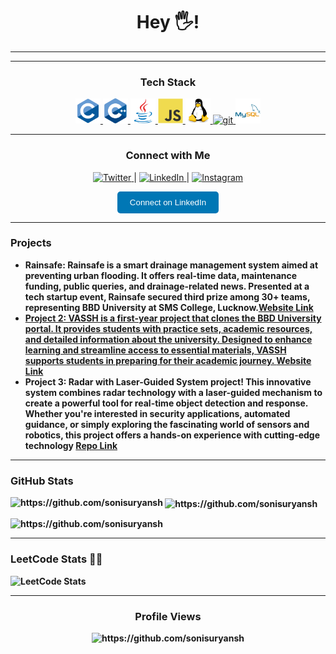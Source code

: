 <h1 align="center">Hey 🖐️! </h1>

---



---

<h3 align="center">Tech Stack</h3>
<p align="center"> 
<a href="https://www.cprogramming.com/" target="_blank"> <img src="https://raw.githubusercontent.com/devicons/devicon/master/icons/c/c-original.svg" alt="c" width="40" height="40"/> </a> 
<a href="https://www.w3schools.com/cpp/" target="_blank"> <img src="https://raw.githubusercontent.com/devicons/devicon/master/icons/cplusplus/cplusplus-original.svg" alt="cplusplus" width="40" height="40"/> </a> 
<a href="https://www.java.com" target="_blank"> <img src="https://raw.githubusercontent.com/devicons/devicon/master/icons/java/java-original.svg" alt="java" width="40" height="40"/> </a> 
<a href="https://developer.mozilla.org/en-US/docs/Web/JavaScript" target="_blank"> <img src="https://raw.githubusercontent.com/devicons/devicon/master/icons/javascript/javascript-original.svg" alt="javascript" width="40" height="40"/> </a> 
<a href="https://www.linux.org/" target="_blank"> <img src="https://raw.githubusercontent.com/devicons/devicon/master/icons/linux/linux-original.svg" alt="linux" width="40" height="40"/> </a> 
<a href="https://git-scm.com/" target="_blank"> <img src="https://www.vectorlogo.zone/logos/git-scm/git-scm-icon.svg" alt="git" width="40" height="40"/> </a> 
<a href="https://www.mysql.com/" target="_blank"> <img src="https://raw.githubusercontent.com/devicons/devicon/master/icons/mysql/mysql-original-wordmark.svg" alt="mysql" width="40" height="40"/> </a>  
</p>
</p>

---

<h3 align="center">Connect with Me</h3>
<p align="center">
  <a href="https://twitter.com/sonisuryansh_" target="_blank">
    <img src="https://img.icons8.com/color/48/000000/twitter-squared.png" alt="Twitter" width="40" height="40"/>
  </a> | 
  <a href="https://www.linkedin.com/in/suryansh-soni-0a244b294/" target="_blank">
    <img src="https://img.icons8.com/color/48/000000/linkedin.png" alt="LinkedIn" width="40" height="40"/>
  </a> | 
  <a href="https://www.instagram.com/_suryanshsoni/" target="_blank">
    <img src="https://img.icons8.com/color/48/000000/instagram-new.png" alt="Instagram" width="40" height="40"/>
  </a>
</p>

<p align="center">
  <a href="https://linkedin.com/in/sonisuryansh" target="_blank">
    <button style="background-color: #0077B5; color: white; padding: 10px 20px; border: none; border-radius: 5px; cursor: pointer;">Connect on LinkedIn</button>
  </a>
</p>

---

<h3 align="left">Projects</h3>
<ul>
  <li><strong>Rainsafe: Rainsafe is a smart drainage management system aimed at preventing urban flooding. It offers real-time data, maintenance funding, public queries, and drainage-related news. Presented at a tech startup event, Rainsafe secured third prize among 30+ teams, representing BBD University at SMS College, Lucknow.<a href="https://sonisuryansh.github.io/RainSafe/" target="_blank">Website Link</li>
    
  <li><strong>Project 2: VASSH is a first-year project that clones the BBD University portal. It provides students with practice sets, academic resources, and detailed information about the university. Designed to enhance learning and streamline access to essential materials, VASSH supports students in preparing for their academic journey. <a href="https://sonisuryansh.github.io/The_Vassh-Clone_of_BBD_University_website/" target="_blank">Website Link</a></li>
    
  <li><strong>Project 3: Radar with Laser-Guided System project! This innovative system combines radar technology with a laser-guided mechanism to create a powerful tool for real-time object detection and response. Whether you're interested in security applications, automated guidance, or simply exploring the fascinating world of sensors and robotics, this project offers a hands-on experience with cutting-edge technology <a href="https://github.com/sonisuryansh/Radar-with-Laser-Guided-System-" target="_blank">Repo Link</a></li>
</ul>

---

<h3 align="left">GitHub Stats</h3>
<p><img align="left" src="https://github-readme-stats.vercel.app/api/top-langs?username=sonisuryansh&show_icons=true&locale=en&layout=compact" alt="https://github.com/sonisuryansh" /></p>

<p>&nbsp;<img align="center" src="https://github-readme-stats.vercel.app/api?username=sonisuryansh&show_icons=true&locale=en" alt="https://github.com/sonisuryansh" /></p>

<p><img align="center" src="https://github-readme-streak-stats.herokuapp.com/?user=sonisuryansh&" alt="https://github.com/sonisuryansh" /></p>

---

<h3 align="left">LeetCode Stats 🤷‍♂️</h3>
<p align="left">
  <img src="https://leetcard.jacoblin.cool/sonisuryansh?theme=dark&font=baloo&ext=contest" alt="LeetCode Stats" />
</p>

---

<h3 align="center">Profile Views</h3>
<p align="center"> <img src="https://komarev.com/ghpvc/?username=sonisuryansh&label=Profile%20views&color=0e75b6&style=flat" alt="https://github.com/sonisuryansh" /> </p>
